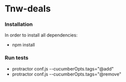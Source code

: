 # Tnw-deals

### Installation
In order to install all dependencies:

* npm install 

### Run tests
* protractor conf.js --cucumberOpts.tags="@add"
* protractor conf.js --cucumberOpts.tags="@remove"
